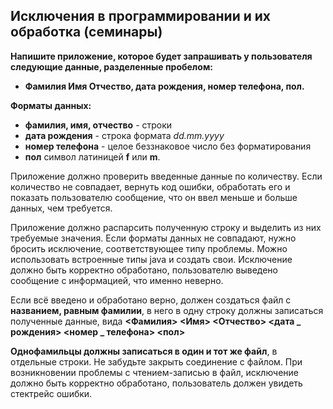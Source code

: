 ## Исключения в программировании и их обработка (семинары)

**Напишите приложение, которое будет запрашивать у пользователя следующие данные, разделенные пробелом:**    
- **Фамилия Имя Отчество, дата рождения, номер телефона, пол.**

**Форматы данных:**  
- **фамилия, имя, отчество** - строки
- **дата рождения** - строка формата *dd.mm.yyyy*
- **номер телефона** - целое беззнаковое число без форматирования
- **пол** символ латиницей **f** или **m**.

Приложение должно проверить введенные данные по количеству. Если количество не совпадает, вернуть код ошибки, обработать его и показать пользователю сообщение, что он ввел меньше и больше данных, чем требуется.

Приложение должно распарсить полученную строку и выделить из них требуемые значения. Если форматы данных не совпадают, нужно бросить исключение, соответствующее типу проблемы. Можно использовать встроенные типы java и создать свои. Исключение должно быть корректно обработано, пользователю выведено сообщение с информацией, что именно неверно.

Если всё введено и обработано верно, должен создаться файл с **названием, равным фамилии**, в него в одну строку должны записаться полученные данные, вида
**<Фамилия> <Имя> <Отчество> <дата _ рождения> <номер _ телефона> <пол>**

**Однофамильцы должны записаться в один и тот же файл**, в отдельные строки.
Не забудьте закрыть соединение с файлом.
При возникновении проблемы с чтением-записью в файл, исключение должно быть корректно обработано, пользователь должен увидеть стектрейс ошибки.